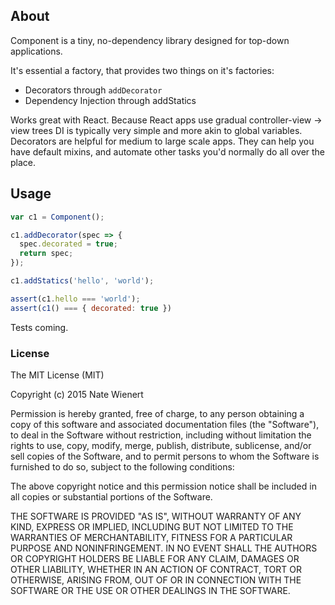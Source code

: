 ## About

Component is a tiny, no-dependency library designed for top-down applications.

 It's essential a factory, that provides two things on it's factories:

  - Decorators through `addDecorator`
  - Dependency Injection through addStatics

Works great with React. Because React apps use gradual controller-view -> view trees
DI is typically very simple and more akin to global variables. Decorators are helpful
for medium to large scale apps. They can help you have default mixins, and automate
other tasks you'd normally do all over the place.

## Usage

```js
var c1 = Component();

c1.addDecorator(spec => {
  spec.decorated = true;
  return spec;
});

c1.addStatics('hello', 'world');

assert(c1.hello === 'world');
assert(c1() === { decorated: true })
```

Tests coming.

### License

The MIT License (MIT)

Copyright (c) 2015 Nate Wienert

Permission is hereby granted, free of charge, to any person obtaining a copy
of this software and associated documentation files (the "Software"), to deal
in the Software without restriction, including without limitation the rights
to use, copy, modify, merge, publish, distribute, sublicense, and/or sell
copies of the Software, and to permit persons to whom the Software is
furnished to do so, subject to the following conditions:

The above copyright notice and this permission notice shall be included in
all copies or substantial portions of the Software.

THE SOFTWARE IS PROVIDED "AS IS", WITHOUT WARRANTY OF ANY KIND, EXPRESS OR
IMPLIED, INCLUDING BUT NOT LIMITED TO THE WARRANTIES OF MERCHANTABILITY,
FITNESS FOR A PARTICULAR PURPOSE AND NONINFRINGEMENT. IN NO EVENT SHALL THE
AUTHORS OR COPYRIGHT HOLDERS BE LIABLE FOR ANY CLAIM, DAMAGES OR OTHER
LIABILITY, WHETHER IN AN ACTION OF CONTRACT, TORT OR OTHERWISE, ARISING FROM,
OUT OF OR IN CONNECTION WITH THE SOFTWARE OR THE USE OR OTHER DEALINGS IN
THE SOFTWARE.